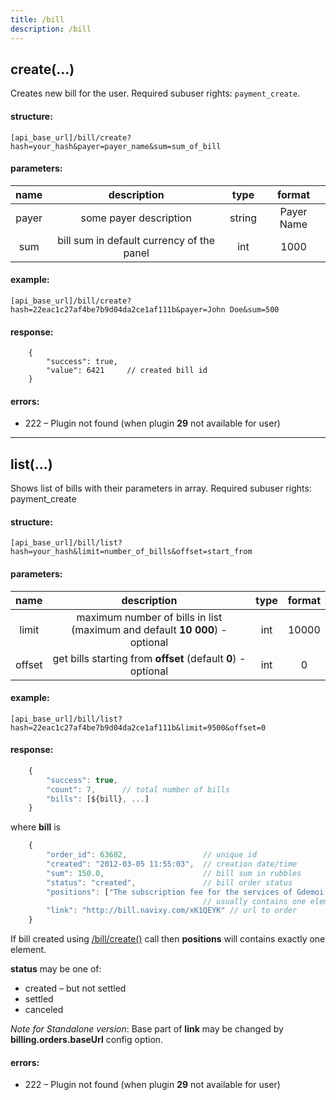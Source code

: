 ```yaml
---
title: /bill
description: /bill
---
```


## create(…)

Creates new bill for the user. Required subuser rights: `payment_create`.

#### structure:

    [api_base_url]/bill/create?hash=your_hash&payer=payer_name&sum=sum_of_bill

#### parameters:

| name | description | type| format|
| :------: | :------: | :-----:| :------:|
| payer | some payer description | string| Payer Name |
| sum |bill sum in default currency of the panel | int | 1000 |

#### example:

    [api_base_url]/bill/create?hash=22eac1c27af4be7b9d04da2ce1af111b&payer=John Doe&sum=500

#### response:

```javascipt
    {
        "success": true,
        "value": 6421     // created bill id
    }
```

#### errors:

*   222 – Plugin not found (when plugin **29** not available for user)

---

## list(…)

Shows list of bills with their parameters in array. Required subuser rights: payment_create

#### structure:

    [api_base_url]/bill/list?hash=your_hash&limit=number_of_bills&offset=start_from

#### parameters:


| name | description | type| format|
| :------: | :------: | :-----:| :------:|
| limit | maximum number of bills in list (maximum and default **10 000**) - optional | int | 10000 |
| offset | get bills starting from **offset** (default **0**) - optional | int | 0 |

#### example:

    [api_base_url]/bill/list?hash=22eac1c27af4be7b9d04da2ce1af111b&limit=9500&offset=0

#### response:

```javascript
    {
        "success": true,
        "count": 7,      // total number of bills
        "bills": [${bill}, ...]
    }
```

where **bill** is

```javascript
    {
        "order_id": 63602,                 // unique id
        "created": "2012-03-05 11:55:03",  // creation date/time
        "sum": 150.0,                      // bill sum in rubbles
        "status": "created",               // bill order status
        "positions": ["The subscription fee for the services of Gdemoi Account W3"],  // list of position names.
                                           // usually contains one element for bill
        "link": "http://bill.navixy.com/xK1QEYK" // url to order
    }
```

If bill created using [/bill/create()](#create) call then **positions** will contains exactly one element.

**status** may be one of:

* created – but not settled
* settled
* canceled 

_Note for Standalone version_: Base part of **link** may be changed by **billing.orders.baseUrl** config option.

#### errors:

*   222 – Plugin not found (when plugin **29** not available for user)
